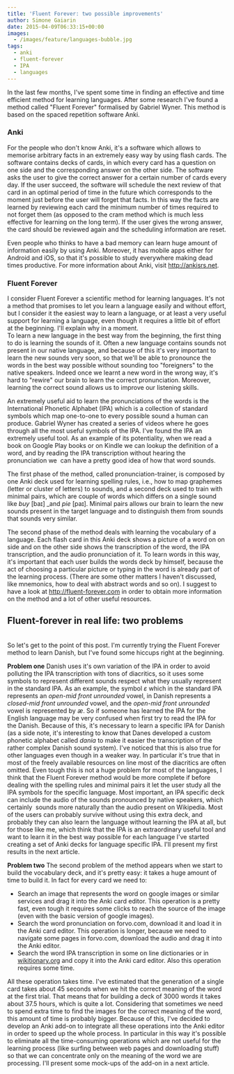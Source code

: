 ```yaml
---
title: 'Fluent Forever: two possible improvements'
author: Simone Gaiarin
date: 2015-04-09T06:33:15+00:00
images:
  - /images/feature/languages-bubble.jpg
tags:
  - anki
  - fluent-forever
  - IPA
  - languages
---
```

In the last few months, I've spent some time in finding an effective and time efficient method for learning languages. After some research I've found a method called "Fluent Forever" formalised by Gabriel Wyner. This method is based on the spaced repetition software Anki.<!--more-->

### Anki

For the people who don't know Anki, it's a software which allows to memorise arbitrary facts in an extremely easy way by using flash cards. The software contains decks of cards, in which every card has a question on one side and the corresponding answer on the other side. The software asks the user to give the correct answer for a certain number of cards every day. If the user succeed, the software will schedule the next review of that card in an optimal period of time in the future which corresponds to the moment just before the user will forget that facts. In this way the facts are learned by reviewing each card the minimum number of times required to not forget them (as opposed to the cram method which is much less effective for learning on the long term). If the user gives the wrong answer, the card should be reviewed again and the scheduling information are reset.

Even people who thinks to have a bad memory can learn huge amount of information easily by using Anki. Moreover, it has mobile apps either for Android and iOS, so that it's possible to study everywhere making dead times productive. For more information about Anki, visit <http://ankisrs.net>.

### Fluent Forever

I consider Fluent Forever a scientific method for learning languages. It's not a method that promises to let you learn a language easily and without effort, but I consider it the easiest way to learn a language, or at least a very useful support for learning a language, even though it requires a little bit of effort at the beginning. I'll explain why in a moment.  
To learn a new language in the best way from the beginning, the first thing to do is learning the sounds of it. Often a new language contains sounds not present in our native language, and because of this it's very important to learn the new sounds very soon, so that we'll be able to pronounce the words in the best way possible without sounding too "foreigners" to the native speakers. Indeed once we learnt a new word in the wrong way, it's hard to "rewire" our brain to learn the correct pronunciation. Moreover, learning the correct sound allows us to improve our listening skills.

An extremely useful aid to learn the pronunciations of the words is the International Phonetic Alphabet (IPA) which is a collection of standard symbols which map one-to-one to every possible sound a human can produce. Gabriel Wyner has created a series of videos where he goes through all the most useful symbols of the IPA. I've found the IPA an extremely useful tool. As an example of its potentiality, when we read a book on Google Play books or on Kindle we can lookup the definition of a word, and by reading the IPA transcription without hearing the pronunciation we  can have a pretty good idea of how that word sounds.

The first phase of the method, called pronunciation-trainer, is composed by one Anki deck used for learning spelling rules, i.e., how to map graphemes (letter or cluster of letters) to sounds, and a second deck used to train with minimal pairs, which are couple of words which differs on a single sound like _buy_ [baɪ] _and _pie_ [paɪ]. Minimal pairs allows our brain to learn the new sounds present in the target language and to distinguish them from sounds that sounds very similar.

The second phase of the method deals with learning the vocabulary of a language. Each flash card in this Anki deck shows a picture of a word on on side and on the other side shows the transcription of the word, the IPA transcription, and the audio pronunciation of it. To learn words in this way, it's important that each user builds the words deck by himself, because the act of choosing a particular picture or typing in the word is already part of the learning process. (There are some other matters I haven't discussed, like mnemonics, how to deal with abstract words and so on). I suggest to have a look at <http://fluent-forever.com> in order to obtain more information on the method and a lot of other useful resources.  
<a name="twoproblems"></a>

## Fluent-forever in real life: two problems

<a name="twoproblems"></a>  
So let's get to the point of this post. I'm currently trying the Fluent Forever method to learn Danish, but I've found some hiccups right at the beginning.

**Problem one** Danish uses it's own variation of the IPA in order to avoid polluting the IPA transcription with tons of diacritics, so it uses some symbols to represent different sounds respect what they usually represent in the standard IPA. As an example, the symbol _ɛ_ which in the standard IPA represents an _open-mid front unrounded_ vowel, in Danish represents a _closed-mid front unrounded_ vowel, and the _open-mid front unrounded_ vowel is represented by _æ_. So if someone has learned the IPA for the English language may be very confused when first try to read the IPA for the Danish. Because of this, it's necessary to learn a specific IPA for Danish (as a side note, it's interesting to know that Danes developed a custom phonetic alphabet called _dania_ to make it easier the transcription of the rather complex Danish sound system). I've noticed that this is also true for other languages even though in a weaker way. In particular it's true that in most of the freely available resources on line most of the diacritics are often omitted. Even tough this is not a huge problem for most of the languages, I think that the Fluent Forever method would be more complete if before dealing with the spelling rules and minimal pairs it let the user study all the IPA symbols for the specific language. Most important, an IPA specific deck can include the audio of the sounds pronounced by native speakers, which certainly  sounds more naturally than the audio present on Wikipedia. Most of the users can probably survive without using this extra deck, and probably they can also learn the language without learning the IPA at all, but for those like me, which think that the IPA is an extraordinary useful tool and want to learn it in the best way possible for each language I've started creating a set of Anki decks for language specific IPA. I'll present my first results in the next article.

**Problem two** The second problem of the method appears when we start to build the vocabulary deck, and it's pretty easy: it takes a huge amount of time to build it. In fact for every card we need to:

  * Search an image that represents the word on google images or similar services and drag it into the Anki card editor. This operation is a pretty fast, even tough it requires some clicks to reach the source of the image (even with the basic version of google images).
  * Search the word pronunciation on forvo.com, download it and load it in the Anki card editor. This operation is longer, because we need to navigate some pages in forvo.com, download the audio and drag it into the Anki editor.
  * Search the word IPA transcription in some on line dictionaries or in [wikitionary.org](https://wiktionary.org) and copy it into the Anki card editor. Also this operation requires some time.

All these operation takes time. I've estimated that the generation of a single card takes about 45 seconds when we hit the correct meaning of the word at the first trial. That means that for building a deck of 3000 words it takes about 37.5 hours, which is quite a lot. Considering that sometimes we need to spend extra time to find the images for the correct meaning of the word, this amount of time is probably bigger. Because of this, I've decided to develop an Anki add-on to integrate all these operations into the Anki editor in order to speed up the whole process. In particular in this way it's possible to eliminate all the time-consuming operations which are not useful for the learning process (like surfing between web pages and downloading stuff) so that we can concentrate only on the meaning of the word we are processing. I'll present some mock-ups of the add-on in a next article.

